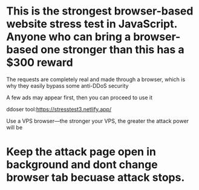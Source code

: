 
# This is the strongest browser-based website stress test in JavaScript. Anyone who can bring a browser-based one stronger than this has a $300 reward
 The requests are completely real and made through a browser, which is why they easily bypass some anti-DDoS security
 
 A few ads may appear first, then you can proceed to use it

 ddoser tool:https://stresstest3.netlify.app/

Use a VPS browser—the stronger your VPS, the greater the attack power will be
 
# Keep the attack page open in background and dont change browser tab becuase attack stops.
